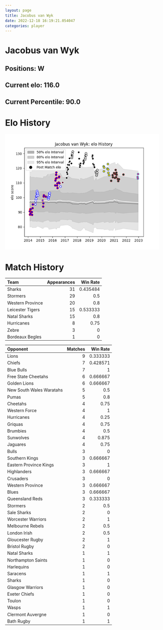 ```yaml
---  
layout: page  
title: Jacobus van Wyk  
date: 2022-12-18 16:19:21.054047  
categories: player  
---
```

# Jacobus van Wyk

## Positions: W

## Current elo: 116.0

## Current Percentile: 90.0

# Elo History


![elo history](history_JacobusvanWyk.png)
# Match History


| Team             |   Appearances |   Win Rate |
|:-----------------|--------------:|-----------:|
| Sharks           |            31 |   0.435484 |
| Stormers         |            29 |   0.5      |
| Western Province |            20 |   0.8      |
| Leicester Tigers |            15 |   0.533333 |
| Natal Sharks     |            15 |   0.8      |
| Hurricanes       |             8 |   0.75     |
| Zebre            |             3 |   0        |
| Bordeaux Begles  |             1 |   0        |

| Opponent                 |   Matches |   Win Rate |
|:-------------------------|----------:|-----------:|
| Lions                    |         9 |   0.333333 |
| Chiefs                   |         7 |   0.428571 |
| Blue Bulls               |         7 |   1        |
| Free State Cheetahs      |         6 |   0.666667 |
| Golden Lions             |         6 |   0.666667 |
| New South Wales Waratahs |         5 |   0.5      |
| Pumas                    |         5 |   0.8      |
| Cheetahs                 |         4 |   0.75     |
| Western Force            |         4 |   1        |
| Hurricanes               |         4 |   0.25     |
| Griquas                  |         4 |   0.75     |
| Brumbies                 |         4 |   0.5      |
| Sunwolves                |         4 |   0.875    |
| Jaguares                 |         4 |   0.75     |
| Bulls                    |         3 |   0        |
| Southern Kings           |         3 |   0.666667 |
| Eastern Province Kings   |         3 |   1        |
| Highlanders              |         3 |   0.666667 |
| Crusaders                |         3 |   0        |
| Western Province         |         3 |   0.666667 |
| Blues                    |         3 |   0.666667 |
| Queensland Reds          |         3 |   0.333333 |
| Stormers                 |         2 |   0.5      |
| Sale Sharks              |         2 |   0        |
| Worcester Warriors       |         2 |   1        |
| Melbourne Rebels         |         2 |   0.5      |
| London Irish             |         2 |   0.5      |
| Gloucester Rugby         |         2 |   1        |
| Bristol Rugby            |         2 |   0        |
| Natal Sharks             |         1 |   1        |
| Northampton Saints       |         1 |   0        |
| Harlequins               |         1 |   0        |
| Saracens                 |         1 |   1        |
| Sharks                   |         1 |   0        |
| Glasgow Warriors         |         1 |   0        |
| Exeter Chiefs            |         1 |   0        |
| Toulon                   |         1 |   0        |
| Wasps                    |         1 |   1        |
| Clermont Auvergne        |         1 |   0        |
| Bath Rugby               |         1 |   1        |